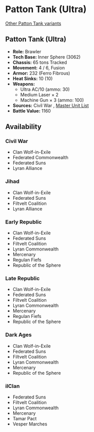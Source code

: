 # Patton Tank (Ultra) 

[Other Patton Tank variants](../patton_tank.md) 

## Patton Tank (Ultra) 

- **Role:** Brawler 
- **Tech Base:** Inner Sphere (3062) 
- **Chassis:** 65 tons Tracked 
- **Movement:** 4 / 6, Fusion 
- **Armor:** 232 (Ferro Fibrous) 
- **Heat Sinks:** 10 (10) 
- **Weapons:** 
  - Ultra AC/10 (ammo: 30) 
  - Medium Laser × 2 
  - Machine Gun × 3 (ammo: 100) 
- **Sources:** Civil War , [Master Unit List](http://masterunitlist.info/Unit/Details/2451) 
- **Battle Value:** 1160 

## Availability 

### Civil War 

- Clan Wolf-in-Exile 
- Federated Commonwealth 
- Federated Suns 
- Lyran Alliance 

### Jihad 

- Clan Wolf-in-Exile 
- Federated Suns 
- Filtvelt Coalition 
- Lyran Alliance 

### Early Republic 

- Clan Wolf-in-Exile 
- Federated Suns 
- Filtvelt Coalition 
- Lyran Commonwealth 
- Mercenary 
- Regulan Fiefs 
- Republic of the Sphere 

### Late Republic 

- Clan Wolf-in-Exile 
- Federated Suns 
- Filtvelt Coalition 
- Lyran Commonwealth 
- Mercenary 
- Regulan Fiefs 
- Republic of the Sphere 

### Dark Ages 

- Clan Wolf-in-Exile 
- Federated Suns 
- Filtvelt Coalition 
- Lyran Commonwealth 
- Mercenary 
- Republic of the Sphere 

### ilClan 

- Federated Suns 
- Filtvelt Coalition 
- Lyran Commonwealth 
- Mercenary 
- Tamar Pact 
- Vesper Marches 

